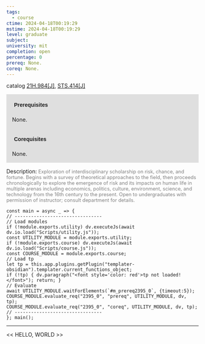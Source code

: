 ```yaml
---
tags:
  - course
ctime: 2024-04-18T00:19:29
mstime: 2024-04-18T00:19:29
level: graduate
subject: 
university: mit
completion: open
percentage: 0
prereq: None.
coreq: None.
---
```


catalog [21H.984[J]](http://student.mit.edu/catalog/m21Hb.html#21H.984), [STS.414[J]](http://student.mit.edu/catalog/mSTSb.html#STS.414)

<span style="display: block; padding: 15px; background-color: rgb(100, 100, 100, 0.2);"><font id="m_prereq2395_0" style="display: block; font-family: Arial, sans-serif; font-weight: bold; padding: 5px">Prerequisites</font><br><span id="prereq2395_0">None.</span></span>
<span style="display: block; padding: 15px; background-color: rgb(100, 100, 100, 0.2);"><font id="m_coreq2395_0" style="display: block; font-family: Arial, sans-serif; font-weight: bold; padding: 5px">Corequisites</font><br><span id="coreq2395_0">None.</span></span>

<font style="">Description:</font>
<font style="color: grey; font-size: 0.8rem;">Exploration of interdisciplinary scholarship on risk, chance, and fortune. Begins with a survey of theoretical approaches to the field, then proceeds chronologically to explore the emergence of risk and its impacts on human life in multiple arenas including economics, politics, culture, environment, science, and technology from the 16th century to the present. Open to undergraduates with permission of instructor; consult department for details.</font>

```dataviewjs
const main = async _ => {
// --------------------------------
// Load modules
if (!module.exports.utility) dv.executeJs(await dv.io.load("Scripts/utility.js"));
const UTILITY_MODULE = module.exports.utility;
if (!module.exports.course) dv.executeJs(await dv.io.load("Scripts/course.js"));
const COURSE_MODULE = module.exports.course;
// Load tp
let tp = this.app.plugins.getPlugin("templater-obsidian").templater.current_functions_object;
if (!tp) { dv.paragraph("<font style='color: red'>tp not loaded!</font>"); return; }
// Evaluate
await UTILITY_MODULE.waitForElements(`#m_prereq2395_0`, {timeout:5});
COURSE_MODULE.evaluate_req("2395_0", "prereq", UTILITY_MODULE, dv, tp);
COURSE_MODULE.evaluate_req("2395_0", "coreq", UTILITY_MODULE, dv, tp);
// --------------------------------
}; main();
```

---

<< HELLO, WORLD >>
